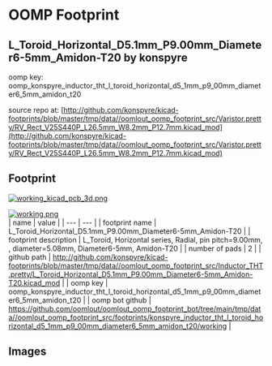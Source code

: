 # OOMP Footprint  
## L_Toroid_Horizontal_D5.1mm_P9.00mm_Diameter6-5mm_Amidon-T20  by konspyre  
  
oomp key: oomp_konspyre_inductor_tht_l_toroid_horizontal_d5_1mm_p9_00mm_diameter6_5mm_amidon_t20  
  
source repo at: [http://github.com/konspyre/kicad-footprints/blob/master/tmp/data//oomlout_oomp_footprint_src/Varistor.pretty/RV_Rect_V25S440P_L26.5mm_W8.2mm_P12.7mm.kicad_mod](http://github.com/konspyre/kicad-footprints/blob/master/tmp/data//oomlout_oomp_footprint_src/Varistor.pretty/RV_Rect_V25S440P_L26.5mm_W8.2mm_P12.7mm.kicad_mod)  
## Footprint  
  
[![working_kicad_pcb_3d.png](working_kicad_pcb_3d_600.png)](working_kicad_pcb_3d.png)  
  
[![working.png](working_600.png)](working.png)  
| name | value | 
| --- | --- | 
| footprint name | L_Toroid_Horizontal_D5.1mm_P9.00mm_Diameter6-5mm_Amidon-T20 | 
| footprint description | L_Toroid, Horizontal series, Radial, pin pitch=9.00mm, , diameter=5.08mm, Diameter6-5mm, Amidon-T20 | 
| number of pads | 2 | 
| github path | http://github.com/konspyre/kicad-footprints/blob/master/tmp/data//oomlout_oomp_footprint_src/Inductor_THT.pretty/L_Toroid_Horizontal_D5.1mm_P9.00mm_Diameter6-5mm_Amidon-T20.kicad_mod | 
| oomp key | oomp_konspyre_inductor_tht_l_toroid_horizontal_d5_1mm_p9_00mm_diameter6_5mm_amidon_t20 | 
| oomp bot github | https://github.com/oomlout/oomlout_oomp_footprint_bot/tree/main/tmp/data//oomlout_oomp_footprint_src/footprints/konspyre_inductor_tht_l_toroid_horizontal_d5_1mm_p9_00mm_diameter6_5mm_amidon_t20/working | 
## Images  
